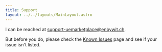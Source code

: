 ```yaml
---
title: Support
layout: ../../layouts/MainLayout.astro
---
```


I can be reached at support-uemarketplace@enbywit.ch.

But before you do, please check the [Known Issues](/en/general/known-issues) page and see if your issue isn't listed.
